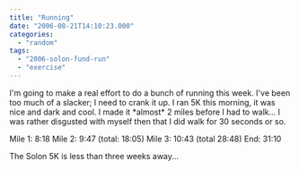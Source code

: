 ```yaml
---
title: "Running"
date: "2006-08-21T14:10:23.000"
categories: 
  - "random"
tags: 
  - "2006-solon-fund-run"
  - "exercise"
---
```


I'm going to make a real effort to do a bunch of running this week. I've been too much of a slacker; I need to crank it up. I ran 5K this morning, it was nice and dark and cool. I made it \*almost\* 2 miles before I had to walk... I was rather disgusted with myself then that I did walk for 30 seconds or so.

Mile 1: 8:18 Mile 2: 9:47 (total: 18:05) Mile 3: 10:43 (total 28:48) End: 31:10

The Solon 5K is less than three weeks away...
